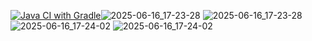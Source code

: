 [![Java CI with Gradle](https://github.com/mivaki-not/patterns2.3z1/actions/workflows/gradle.yml/badge.svg)](https://github.com/mivaki-not/patterns2.3z1/actions/workflows/gradle.yml)![2025-06-16_17-23-28](https://github.com/user-attachments/assets/28206c26-eae2-4531-a8b3-98a2e9137710)
![2025-06-16_17-23-28](https://github.com/user-attachments/assets/28206c26-eae2-4531-a8b3-98a2e9137710)
![2025-06-16_17-24-02](https://github.com/user-attachments/assets/ab3f9fad-bcdf-4cd7-ab5d-e9c086e87f7e)
![2025-06-16_17-24-02](https://github.com/user-attachments/assets/ab3f9fad-bcdf-4cd7-ab5d-e9c086e87f7e)
